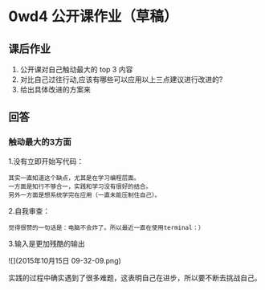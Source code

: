 # 0wd4 公开课作业（草稿）


## 课后作业
1. 公开课对自己触动最大的 top 3 内容
1. 对比自己过往行动,应该有哪些可以应用以上三点建议进行改进的?
1. 给出具体改进的方案来



## 回答

 
### 触动最大的3方面
 
 1.没有立即开始写代码：
    
    其实一直知道这个缺点，尤其是在学习编程层面。
    一方面是知行不够合一，实践和学习没有很好的结合。
    另外一方面是想系统学完在应用（一直未能压制住自己）。
 
 2.自我审查：
 
    觉得很赞的一句话是：电脑不会炸了。所以最近一直在使用terminal：）
 
3.输入是更加残酷的输出

![](2015年10月15日 09-32-09.png)

实践的过程中确实遇到了很多难题，这表明自己在进步，所以要不断去挑战自己。









 

